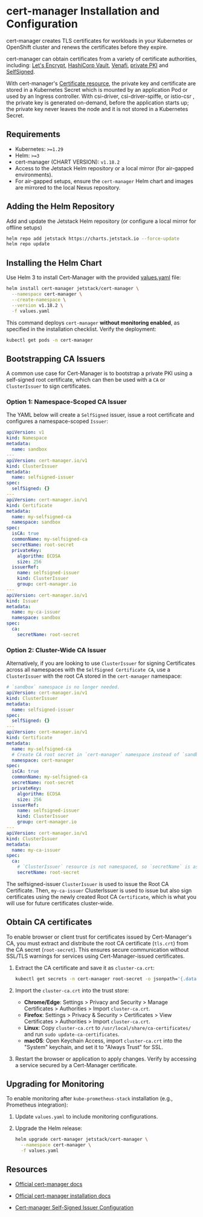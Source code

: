 # cert-manager Installation and Configuration

cert-manager creates TLS certificates for workloads in your Kubernetes or OpenShift cluster and renews the certificates before they expire.

cert-manager can obtain certificates from a variety of certificate authorities, including: [Let's Encrypt](https://cert-manager.io/docs/configuration/acme/), [HashiCorp Vault](https://cert-manager.io/docs/configuration/vault/), [Venafi](https://cert-manager.io/docs/configuration/venafi/), [private PKI](https://cert-manager.io/docs/configuration/ca/) and [SelfSigned](https://cert-manager.io/docs/configuration/selfsigned/).

With cert-manager's [Certificate resource](https://cert-manager.io/docs/usage/certificate/), the private key and certificate are stored in a Kubernetes Secret which is mounted by an application Pod or used by an Ingress controller. With csi-driver, csi-driver-spiffe, or istio-csr , the private key is generated on-demand, before the application starts up; the private key never leaves the node and it is not stored in a Kubernetes Secret.

## Requirements

- Kubernetes: `>=1.29`
- Helm: `>=3`
- cert-manager (CHART VERSION): `v1.18.2`
- Access to the Jetstack Helm repository or a local mirror (for air-gapped environments).
- For air-gapped setups, ensure the `cert-manager` Helm chart and images are mirrored to the local Nexus repository.

## Adding the Helm Repository

Add and update the Jetstack Helm repository (or configure a local mirror for offline setups)

```bash
helm repo add jetstack https://charts.jetstack.io --force-update
helm repo update
```

## Installing the Helm Chart

Use Helm 3 to install Cert-Manager with the provided [values.yaml](./values.yaml) file:

```bash
helm install cert-manager jetstack/cert-manager \
  --namespace cert-manager \
  --create-namespace \
  --version v1.18.2 \
  -f values.yaml
```

This command deploys `cert-manager` **without monitoring enabled**, as specified in the installation checklist. Verify the deployment:

```bash
kubectl get pods -n cert-manager
```

## Bootstrapping CA Issuers

A common use case for Cert-Manager is to bootstrap a private PKI using a self-signed root certificate, which can then be used with a `CA` or `ClusterIssuer` to sign certificates.

### Option 1: Namespace-Scoped CA Issuer

The YAML below will create a `SelfSigned` issuer, issue a root certificate and configures a namespace-scoped `Issuer`:

```yaml
apiVersion: v1
kind: Namespace
metadata:
  name: sandbox
---
apiVersion: cert-manager.io/v1
kind: ClusterIssuer
metadata:
  name: selfsigned-issuer
spec:
  selfSigned: {}
---
apiVersion: cert-manager.io/v1
kind: Certificate
metadata:
  name: my-selfsigned-ca
  namespace: sandbox
spec:
  isCA: true
  commonName: my-selfsigned-ca
  secretName: root-secret
  privateKey:
    algorithm: ECDSA
    size: 256
  issuerRef:
    name: selfsigned-issuer
    kind: ClusterIssuer
    group: cert-manager.io
---
apiVersion: cert-manager.io/v1
kind: Issuer
metadata:
  name: my-ca-issuer
  namespace: sandbox
spec:
  ca:
    secretName: root-secret
```

### Option 2: Cluster-Wide CA Issuer

Alternatively, if you are looking to use `ClusterIssuer` for signing Certificates across all namespaces with the `SelfSigned Certificate CA`, use a `ClusterIssuer` with the root CA stored in the `cert-manager` namespace:

```yaml
# `sandbox` namespace is no longer needed.
apiVersion: cert-manager.io/v1
kind: ClusterIssuer
metadata:
  name: selfsigned-issuer
spec:
  selfSigned: {}
---
apiVersion: cert-manager.io/v1
kind: Certificate
metadata:
  name: my-selfsigned-ca
  # Create CA root secret in `cert-manager` namespace instead of `sandbox` namespace.
  namespace: cert-manager
spec:
  isCA: true
  commonName: my-selfsigned-ca
  secretName: root-secret
  privateKey:
    algorithm: ECDSA
    size: 256
  issuerRef:
    name: selfsigned-issuer
    kind: ClusterIssuer
    group: cert-manager.io
---
apiVersion: cert-manager.io/v1
kind: ClusterIssuer
metadata:
  name: my-ca-issuer
spec:
  ca:
    # `ClusterIssuer` resource is not namespaced, so `secretName` is assumed to reference secret in `cert-manager` namespace.
    secretName: root-secret
```

The selfsigned-issuer `ClusterIssuer` is used to issue the Root CA Certificate. Then, `my-ca-issuer` ClusterIssuer is used to issue but also sign certificates using the newly created Root CA `Certificate`, which is what you will use for future certificates cluster-wide.

## Obtain CA certificates

To enable browser or client trust for certificates issued by Cert-Manager's CA, you must extract and distribute the root CA certificate (`tls.crt`) from the CA secret (`root-secret`). This ensures secure communication without SSL/TLS warnings for services using Cert-Manager-issued certificates.

1. Extract the CA certificate and save it as `cluster-ca.crt`:

   ```bash
   kubectl get secrets -n cert-manager root-secret -o jsonpath='{.data.tls\.crt}' | base64 -d > cluster-ca.crt
   ```

1. Import the `cluster-ca.crt` into the trust store:

   - **Chrome/Edge**: Settings > Privacy and Security > Manage Certificates > Authorities > Import `cluster-ca.crt`.
   - **Firefox**: Settings > Privacy & Security > Certificates > View Certificates > Authorities > Import `cluster-ca.crt`.
   - **Linux**: Copy `cluster-ca.crt` to `/usr/local/share/ca-certificates/` and run `sudo update-ca-certificates`.
   - **macOS**: Open Keychain Access, import `cluster-ca.crt` into the "System" keychain, and set it to "Always Trust" for SSL.

1. Restart the browser or application to apply changes. Verify by accessing a service secured by a Cert-Manager certificate.

## Upgrading for Monitoring

To enable monitoring after `kube-prometheus-stack` installation (e.g., Prometheus integration):

1. Update `values.yaml` to include monitoring configurations.
1. Upgrade the Helm release:

   ```bash
   helm upgrade cert-manager jetstack/cert-manager \
     --namespace cert-manager \
     -f values.yaml
   ```

## Resources

- [Official cert-manager docs](https://cert-manager.io/docs/)

- [Official cert-manager installation docs](https://cert-manager.io/docs/installation/helm/)

- [Cert-manager Self-Signed Issuer Configuration](https://cert-manager.io/docs/configuration/selfsigned/)
